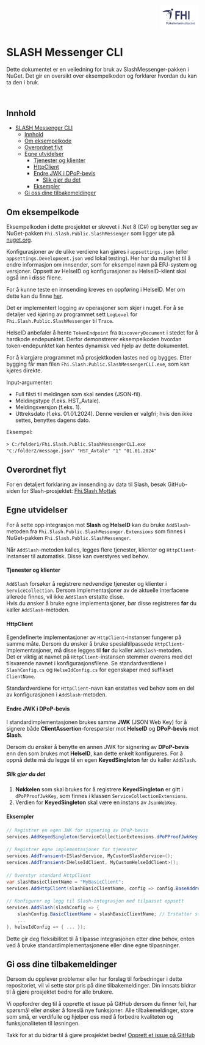<!--
  To generate a PDF from this markdown file, use the extension "Markdown PDF" in Visual Studio Code.
  You may change the header and footer template in the settings of the extension.

  Current settings (Add these to settings.json directly):
  "markdown-pdf.headerTemplate": "<div></div>",
  "markdown-pdf.footerTemplate": "<div style=\"font-size: 9px; margin-left: auto; margin-right: 1cm; \"><span class='pageNumber'></span> / <span class='totalPages'></span></div>",
-->

<p align="right">
    <img src="../../docs/images/fhi-logo.svg" alt="FHI Logo" width="100" style=""/>
</p>

# SLASH Messenger CLI

Dette dokumentet er en veiledning for bruk av SlashMessenger-pakken i NuGet. Det gir en oversikt over eksempelkoden og forklarer hvordan du kan ta den i bruk.

<br>

## Innhold

- [SLASH Messenger CLI](#slash-messenger-cli)
  - [Innhold](#innhold)
  - [Om eksempelkode](#om-eksempelkode)
  - [Overordnet flyt](#overordnet-flyt)
  - [Egne utvidelser](#egne-utvidelser)
    - [Tjenester og klienter](#tjenester-og-klienter)
    - [HttpClient](#httpclient)
    - [Endre JWK i DPoP-bevis](#endre-jwk-i-dpop-bevis)
      - [Slik gjør du det](#slik-gjør-du-det)
    - [Eksempler](#eksempler)
  - [Gi oss dine tilbakemeldinger](#gi-oss-dine-tilbakemeldinger)

<div style="page-break-after: always"></div>

## Om eksempelkode

Eksempelkoden i dette prosjektet er skrevet i .Net 8 (C#) og benytter seg av NuGet-pakken `Fhi.Slash.Public.SlashMessenger` som ligger ute på [nuget.org](https://www.nuget.org/packages/Fhi.Slash.Public.SlashMessenger).

Konfigurasjoner av de ulike verdiene kan gjøres i `appsettings.json` (eller `appsettings.Development.json` ved lokal testing).
Her har du mulighet til å endre informasjon om innsender, som for eksempel navn på EPJ-system og versjoner.
Oppsett av HelseID og konfigurasjoner av HelseID-klient skal også inn i disse filene.

For å kunne teste en innsending kreves en oppføring i HelseID. Mer om dette kan du finne [her](https://github.com/folkehelseinstituttet/Fhi.Slash.Mottak?tab=readme-ov-file#autentisering).

Det er implementert logging av operasjoner som skjer i nuget. For å se detaljer ved kjøring av programmet sett `LogLevel` for `Fhi.Slash.Public.SlashMessenger` til `Trace`.

HelseID anbefaler å hente `TokenEndpoint` fra `DiscoveryDocument` i stedet for å hardkode endepunktet. Derfor demonstrerer eksempelkoden hvordan token-endepunktet kan hentes dynamisk ved hjelp av dette dokumentet.

For å klargjøre programmet må prosjektkoden lastes ned og bygges.
Etter bygging får man filen `Fhi.Slash.Public.SlashMessengerCLI.exe`, som kan kjøres direkte.

Input-argumenter:

- Full filsti til meldingen som skal sendes (JSON-fil).
- Meldingstype (f.eks. HST_Avtale).
- Meldingsversjon (f.eks. 1).
- Uttreksdato (f.eks. 01.01.2024). Denne verdien er valgfri; hvis den ikke settes, benyttes dagens dato.

Eksempel:

`> C:/folder1/Fhi.Slash.Public.SlashMessengerCLI.exe "C:/folder2/message.json" "HST_Avtale" "1" "01.01.2024"`

## Overordnet flyt

For en detaljert forklaring av innsending av data til Slash, besøk GitHub-siden for Slash-prosjektet: [Fhi.Slash.Mottak](https://github.com/folkehelseinstituttet/Fhi.Slash.Mottak?tab=readme-ov-file#overordnet-flyt)

<div style="page-break-after: always"></div>

## Egne utvidelser

For å sette opp integrasjon mot **Slash** og **HelseID** kan du bruke `AddSlash`-metoden fra `Fhi.Slash.Public.SlashMessenger.Extensions` som finnes i NuGet-pakken `Fhi.Slash.Public.SlashMessenger`.

Når `AddSlash`-metoden kalles, legges flere tjenester, klienter og `HttpClient`-instanser til automatisk. Disse kan overstyres ved behov.

#### Tjenester og klienter

`AddSlash` forsøker å registrere nødvendige tjenester og klienter i `ServiceCollection`. Dersom implementasjoner av de aktuelle interfacene allerede finnes, vil ikke `AddSlash` erstatte disse.  
Hvis du ønsker å bruke egne implementasjoner, bør disse registreres **før** du kaller `AddSlash`-metoden.

#### HttpClient

Egendefinerte implementasjoner av `HttpClient`-instanser fungerer på samme måte.
Dersom du ønsker å bruke spesialtilpassede `HttpClient`-implementasjoner, må disse legges til **før** du kaller `AddSlash`-metoden.<br/>
Det er viktig at navnet på `HttpClient`-instansen stemmer overens med det tilsvarende navnet i konfigurasjonsfilene. Se standardverdiene i `SlashConfig.cs` og `HelseIdConfig.cs` for egenskaper med suffikset `ClientName`.

Standardverdiene for `HttpClient`-navn kan erstattes ved behov som en del av konfigurasjonen i `AddSlash`-metoden.

<div style="page-break-after: always"></div>

#### Endre JWK i DPoP-bevis

I standardimplementasjonen brukes samme **JWK** (JSON Web Key) for å signere både **ClientAssertion**-forespørsler mot **HelseID** og **DPoP-bevis** mot **Slash**.

Dersom du ønsker å benytte en annen JWK for signering av **DPoP-bevis** enn den som brukes mot **HelseID**, kan dette enkelt konfigureres. For å oppnå dette må du legge til en egen **KeyedSingleton** før du kaller `AddSlash`.

##### Slik gjør du det

1. **Nøkkelen** som skal brukes for å registrere **KeyedSingleton** er gitt i `dPoPProofJwkKey`, som finnes i klassen `ServiceCollectionExtensions`.
2. Verdien for **KeyedSingleton** skal være en instans av `JsonWebKey`.

#### Eksempler

```csharp
// Registrer en egen JWK for signering av DPoP-bevis
services.AddKeyedSingleton(ServiceCollectionExtensions.dPoPProofJwkKey, new JsonWebKey { ... });

// Registrer egne implementasjoner for tjenester
services.AddTransient<ISlashService, MyCustomSlashService>();
services.AddTransient<IHelseIdClient, MyCustomHelseIdClient>();

// Overstyr standard HttpClient
var slashBasicClientName = "MyBasicClient";
services.AddHttpClient(slashBasicClientName, config => config.BaseAddress = new Uri("https://my-domain.com"));

// Konfigurer og legg til Slash-integrasjon med tilpasset oppsett
services.AddSlash(slashConfig => {
    slashConfig.BasicClientName = slashBasicClientName; // Erstatter standardnavn på HttpClient
    ...
}, helseIdConfig => { ... });
```

Dette gir deg fleksibilitet til å tilpasse integrasjonen etter dine behov, enten ved å bruke standardimplementasjonene eller dine egne tilpasninger.

<div style="page-break-after: always"></div>

## Gi oss dine tilbakemeldinger

Dersom du opplever problemer eller har forslag til forbedringer i dette repositoriet, vil vi sette stor pris på dine tilbakemeldinger. Din innsats bidrar til å gjøre prosjektet bedre for alle brukere.

Vi oppfordrer deg til å opprette et issue på GitHub dersom du finner feil, har spørsmål eller ønsker å foreslå nye funksjoner. Alle tilbakemeldinger, store som små, er verdifulle og hjelper oss med å forbedre kvaliteten og funksjonaliteten til løsningen.

Takk for at du bidrar til å gjøre prosjektet bedre!
[Opprett et issue på GitHub](https://github.com/folkehelseinstituttet/Fhi.Slash.Mottak/issues)
